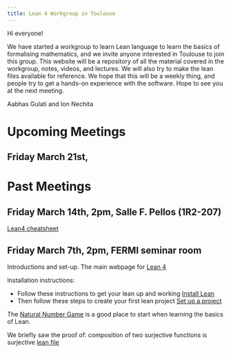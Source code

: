 ```yaml
---
title: Lean 4 Workgroup in Toulouse
---
```


Hi everyone!

We have started a workgroup to learn Lean language to learn the basics of formalising mathematics, and we invite anyone interested in Toulouse to join this group. 
This website will be a repository of all the material covered in the workgroup, notes, videos, and lectures. We will also try to make the lean files available for reference. 
We hope that this will be a weekly thing, and people try to get a hands-on experience with the software. Hope to see you at the next meeting. 

Aabhas Gulati and Ion Nechita


# Upcoming Meetings

## Friday March 21st, 




# Past Meetings 


## Friday March 14th, 2pm, Salle F. Pellos (1R2-207)

[Lean4 cheatsheet](https://raw.githubusercontent.com/madvorak/lean4-cheatsheet/main/lean-tactics.pdf)


## Friday March 7th, 2pm, FERMI seminar room 

Introductions and set-up. The main webpage for [Lean 4](https://leanprover-community.github.io/)

Installation instructions: 
- Follow these instructions to get your lean up and working [Install Lean](https://leanprover-community.github.io/get_started.html#regular-install)
- Then follow these steps to create your first lean project [Set up a project](https://leanprover-community.github.io/install/project.html)

The [Natural Number Game](https://adam.math.hhu.de/#/g/leanprover-community/nng4) is a good place to start when learning the basics of Lean. 

We briefly saw the proof of: composition of two surjective functions is surjective [lean file](https://github.com/gulatiaabhas/leanintoulouse/blob/main/lean-files/surjective.lean)
